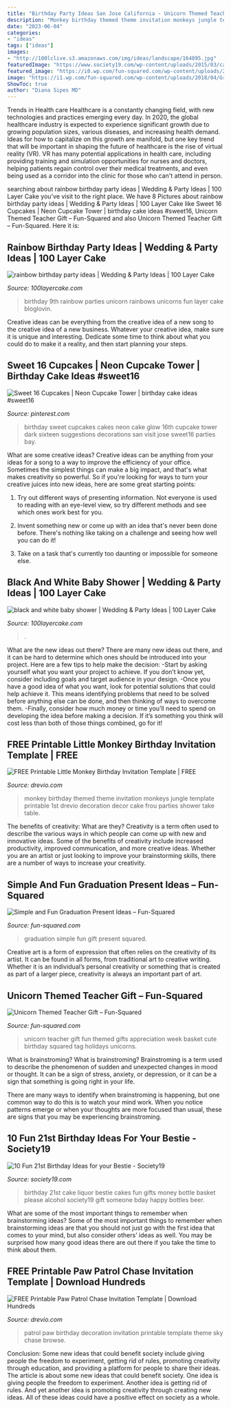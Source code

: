 ```yaml
---
title: "Birthday Party Ideas San Jose California - Unicorn Themed Teacher Gift – Fun-squared"
description: "Monkey birthday themed theme invitation monkeys jungle template printable 1st drevio decoration decor cake frou parties shower take table"
date: "2023-06-04"
categories:
- "ideas"
tags: ["ideas"]
images:
- "http://100lclive.s3.amazonaws.com/img/ideas/landscape/164895.jpg"
featuredImage: "https://www.society19.com/wp-content/uploads/2015/03/cake1.jpg"
featured_image: "https://i0.wp.com/fun-squared.com/wp-content/uploads/2019/04/Unicorn-Teacher-Gift.jpg?fit=1500%2C2021&amp;ssl=1"
image: "https://i1.wp.com/fun-squared.com/wp-content/uploads/2018/04/Graduation-Gift.png?fit=1200%2C1600&amp;ssl=1"
ShowToc: true
author: "Diana Sipes MD"
---
```



Trends in Health care
Healthcare is a constantly changing field, with new technologies and practices emerging every day.  In 2020, the global healthcare industry is expected to experience significant growth due to growing population sizes, various diseases, and increasing health demand. Ideas for how to capitalize on this growth are manifold, but one key trend that will be important in shaping the future of healthcare is the rise of virtual reality (VR). VR has many potential applications in health care, including providing training and simulation opportunities for nurses and doctors, helping patients regain control over their medical treatments, and even being used as a corridor into the clinic for those who can't attend in person.

	

		
searching about rainbow birthday party ideas | Wedding &amp; Party Ideas | 100 Layer Cake you've visit to the right place. We have 8 Pictures about rainbow birthday party ideas | Wedding &amp; Party Ideas | 100 Layer Cake like Sweet 16 Cupcakes | Neon Cupcake Tower | birthday cake ideas #sweet16, Unicorn Themed Teacher Gift – Fun-Squared and also Unicorn Themed Teacher Gift – Fun-Squared. Here it is:
		
    
## Rainbow Birthday Party Ideas | Wedding &amp; Party Ideas | 100 Layer Cake

<img loading=lazy src="http://100lclive.s3.amazonaws.com/img/ideas/landscape/164895.jpg" onerror="this.onerror=null;this.src='https://tse1.mm.bing.net/th?id=OIP.LQKDEvaj6oJQ63z0COGrcQHaLM&amp;pid=15.1';" alt="rainbow birthday party ideas | Wedding &amp; Party Ideas | 100 Layer Cake">

_Source: 100layercake.com_

>birthday 9th rainbow parties unicorn rainbows unicorns fun layer cake bloglovin. 

	

Creative ideas can be everything from the creative idea of a new song to the creative idea of a new business. Whatever your creative idea, make sure it is unique and interesting. Dedicate some time to think about what you could do to make it a reality, and then start planning your steps.

    
## Sweet 16 Cupcakes | Neon Cupcake Tower | Birthday Cake Ideas #sweet16

<img loading=lazy src="https://i.pinimg.com/736x/33/d5/92/33d5925779108fbf84956258aab6d387.jpg" onerror="this.onerror=null;this.src='https://tse1.mm.bing.net/th?id=OIP.4mr7jvc00xThktcSFIC6iwHaLw&amp;pid=15.1';" alt="Sweet 16 Cupcakes | Neon Cupcake Tower | birthday cake ideas #sweet16">

_Source: pinterest.com_

>birthday sweet cupcakes cakes neon cake glow 16th cupcake tower dark sixteen suggestions decorations san visit jose sweet16 parties bay. 

	

What are some creative ideas?
Creative ideas can be anything from your ideas for a song to a way to improve the efficiency of your office. Sometimes the simplest things can make a big impact, and that's what makes creativity so powerful. So if you're looking for ways to turn your creative juices into new ideas, here are some great starting points: 
1. Try out different ways of presenting information. Not everyone is used to reading with an eye-level view, so try different methods and see which ones work best for you.

2. Invent something new or come up with an idea that's never been done before. There's nothing like taking on a challenge and seeing how well you can do it!

3. Take on a task that's currently too daunting or impossible for someone else.

    
## Black And White Baby Shower | Wedding &amp; Party Ideas | 100 Layer Cake

<img loading=lazy src="http://100lclive.s3.amazonaws.com/img/ideas/landscape/155269.jpg" onerror="this.onerror=null;this.src='https://tse1.mm.bing.net/th?id=OIP.ieyy7j5vkAS48VyOlh5o0wHaLH&amp;pid=15.1';" alt="black and white baby shower | Wedding &amp; Party Ideas | 100 Layer Cake">

_Source: 100layercake.com_

>. 

	

What are the new ideas out there?
There are many new ideas out there, and it can be hard to determine which ones should be introduced into your project. Here are a few tips to help make the decision: 
-Start by asking yourself what you want your project to achieve. If you don’t know yet, consider including goals and target audience in your design.
-Once you have a good idea of what you want, look for potential solutions that could help achieve it. This means identifying problems that need to be solved before anything else can be done, and then thinking of ways to overcome them.
-Finally, consider how much money or time you’ll need to spend on developing the idea before making a decision. If it’s something you think will cost less than both of those things combined, go for it!

    
## FREE Printable Little Monkey Birthday Invitation Template | FREE

<img loading=lazy src="https://www.drevio.com/wp-content/uploads/2017/06/Monkey-Themed-Party-Ideas.jpg" onerror="this.onerror=null;this.src='https://tse3.mm.bing.net/th?id=OIP.Yt6PC2Nh6ssd06a95u356wHaGf&amp;pid=15.1';" alt="FREE Printable Little Monkey Birthday Invitation Template | FREE">

_Source: drevio.com_

>monkey birthday themed theme invitation monkeys jungle template printable 1st drevio decoration decor cake frou parties shower take table. 

	

The benefits of creativity: What are they?
Creativity is a term often used to describe the various ways in which people can come up with new and innovative ideas. Some of the benefits of creativity include increased productivity, improved communication, and more creative ideas. Whether you are an artist or just looking to improve your brainstorming skills, there are a number of ways to increase your creativity.

    
## Simple And Fun Graduation Present Ideas – Fun-Squared

<img loading=lazy src="https://i1.wp.com/fun-squared.com/wp-content/uploads/2018/04/Graduation-Gift.png?fit=1200%2C1600&amp;ssl=1" onerror="this.onerror=null;this.src='https://tse1.mm.bing.net/th?id=OIP.HdumtBFMpWWWBw7AY_BVPQHaJ4&amp;pid=15.1';" alt="Simple and Fun Graduation Present Ideas – Fun-Squared">

_Source: fun-squared.com_

>graduation simple fun gift present squared. 

	

Creative art is a form of expression that often relies on the creativity of its artist. It can be found in all forms, from traditional art to creative writing. Whether it is an individual’s personal creativity or something that is created as part of a larger piece, creativity is always an important part of art.

    
## Unicorn Themed Teacher Gift – Fun-Squared

<img loading=lazy src="https://i0.wp.com/fun-squared.com/wp-content/uploads/2019/04/Unicorn-Teacher-Gift.jpg?fit=1500%2C2021&amp;ssl=1" onerror="this.onerror=null;this.src='https://tse2.mm.bing.net/th?id=OIP.R4WTV14AI_BwTTF-Nt7_lwHaJ-&amp;pid=15.1';" alt="Unicorn Themed Teacher Gift – Fun-Squared">

_Source: fun-squared.com_

>unicorn teacher gift fun themed gifts appreciation week basket cute birthday squared tag holidays unicorns. 

	

What is brainstroming?
What is brainstroming?
 Brainstroming is a term used to describe the phenomenon of sudden and unexpected changes in mood or thought. It can be a sign of stress, anxiety, or depression, or it can be a sign that something is going right in your life.

There are many ways to identify when brainstroming is happening, but one common way to do this is to watch your mind work. When you notice patterns emerge or when your thoughts are more focused than usual, these are signs that you may be experiencing brainstroming.

    
## 10 Fun 21st Birthday Ideas For Your Bestie - Society19

<img loading=lazy src="https://www.society19.com/wp-content/uploads/2015/03/cake1.jpg" onerror="this.onerror=null;this.src='https://tse3.mm.bing.net/th?id=OIP.LaCaBG9jJs4NNxW9qFADHgHaJ4&amp;pid=15.1';" alt="10 Fun 21st Birthday Ideas for your Bestie - Society19">

_Source: society19.com_

>birthday 21st cake liquor bestie cakes fun gifts money bottle basket please alcohol society19 gift someone bday happy bottles beer. 

	

What are some of the most important things to remember when brainstorming ideas?
Some of the most important things to remember when brainstorming ideas are that you should not just go with the first idea that comes to your mind, but also consider others’ ideas as well. You may be surprised how many good ideas there are out there if you take the time to think about them.

    
## FREE Printable Paw Patrol Chase Invitation Template | Download Hundreds

<img loading=lazy src="https://www.drevio.com/wp-content/uploads/2017/05/4th-Paw-Patrol-Party-Decoration-Sky-Theme.jpg" onerror="this.onerror=null;this.src='https://tse2.mm.bing.net/th?id=OIP.gJQbpzWaph4msEu7J5gt4gHaHa&amp;pid=15.1';" alt="FREE Printable Paw Patrol Chase Invitation Template | Download Hundreds">

_Source: drevio.com_

>patrol paw birthday decoration invitation printable template theme sky chase browse. 

	

Conclusion: Some new ideas that could benefit society include giving people the freedom to experiment, getting rid of rules, promoting creativity through education, and providing a platform for people to share their ideas.
The article is about some new ideas that could benefit society. One idea is giving people the freedom to experiment. Another idea is getting rid of rules. And yet another idea is promoting creativity through creating new ideas. All of these ideas could have a positive effect on society as a whole.

